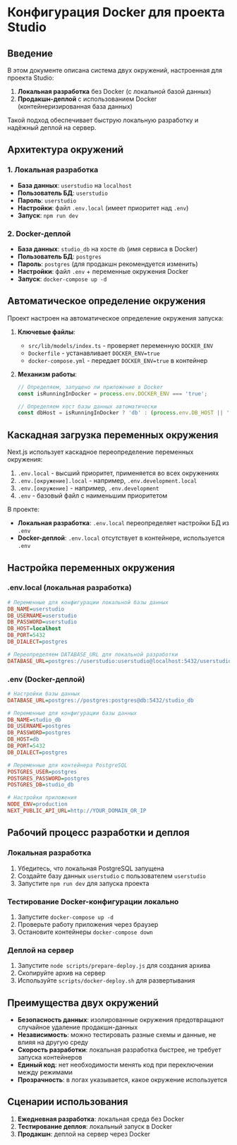 # Конфигурация Docker для проекта Studio

## Введение

В этом документе описана система двух окружений, настроенная для проекта Studio:
1. **Локальная разработка** без Docker (с локальной базой данных)
2. **Продакшн-деплой** с использованием Docker (контейнеризированная база данных)

Такой подход обеспечивает быструю локальную разработку и надёжный деплой на сервер.

## Архитектура окружений

### 1. Локальная разработка

- **База данных**: `userstudio` на `localhost`
- **Пользователь БД**: `userstudio`
- **Пароль**: `userstudio`
- **Настройки**: файл `.env.local` (имеет приоритет над `.env`)
- **Запуск**: `npm run dev`

### 2. Docker-деплой

- **База данных**: `studio_db` на хосте `db` (имя сервиса в Docker)
- **Пользователь БД**: `postgres`
- **Пароль**: `postgres` (для продакшн рекомендуется изменить)
- **Настройки**: файл `.env` + переменные окружения Docker
- **Запуск**: `docker-compose up -d`

## Автоматическое определение окружения

Проект настроен на автоматическое определение окружения запуска:

1. **Ключевые файлы**:
   - `src/lib/models/index.ts` - проверяет переменную `DOCKER_ENV`
   - `Dockerfile` - устанавливает `DOCKER_ENV=true`
   - `docker-compose.yml` - передает `DOCKER_ENV=true` в контейнер

2. **Механизм работы**:
   ```typescript
   // Определяем, запущено ли приложение в Docker
   const isRunningInDocker = process.env.DOCKER_ENV === 'true';
   
   // Определяем хост базы данных автоматически
   const dbHost = isRunningInDocker ? 'db' : (process.env.DB_HOST || 'localhost');
   ```

## Каскадная загрузка переменных окружения

Next.js использует каскадное переопределение переменных окружения:

1. `.env.local` - высший приоритет, применяется во всех окружениях
2. `.env.[окружение].local` - например, `.env.development.local`
3. `.env.[окружение]` - например, `.env.development`
4. `.env` - базовый файл с наименьшим приоритетом

В проекте:
- **Локальная разработка**: `.env.local` переопределяет настройки БД из `.env`
- **Docker-деплой**: `.env.local` отсутствует в контейнере, используется `.env`

## Настройка переменных окружения

### .env.local (локальная разработка)

```ini
# Переменные для конфигурации локальной базы данных
DB_NAME=userstudio
DB_USERNAME=userstudio
DB_PASSWORD=userstudio
DB_HOST=localhost
DB_PORT=5432
DB_DIALECT=postgres

# Переопределяем DATABASE_URL для локальной разработки
DATABASE_URL=postgres://userstudio:userstudio@localhost:5432/userstudio
```

### .env (Docker-деплой)

```ini
# Настройки базы данных
DATABASE_URL=postgres://postgres:postgres@db:5432/studio_db

# Переменные для конфигурации базы данных
DB_NAME=studio_db
DB_USERNAME=postgres
DB_PASSWORD=postgres
DB_HOST=db
DB_PORT=5432
DB_DIALECT=postgres

# Переменные для контейнера PostgreSQL
POSTGRES_USER=postgres
POSTGRES_PASSWORD=postgres
POSTGRES_DB=studio_db

# Настройки приложения
NODE_ENV=production
NEXT_PUBLIC_API_URL=http://YOUR_DOMAIN_OR_IP
```

## Рабочий процесс разработки и деплоя

### Локальная разработка

1. Убедитесь, что локальная PostgreSQL запущена
2. Создайте базу данных `userstudio` с пользователем `userstudio`
3. Запустите `npm run dev` для запуска проекта

### Тестирование Docker-конфигурации локально

1. Запустите `docker-compose up -d`
2. Проверьте работу приложения через браузер
3. Остановите контейнеры `docker-compose down`

### Деплой на сервер

1. Запустите `node scripts/prepare-deploy.js` для создания архива
2. Скопируйте архив на сервер
3. Используйте `scripts/docker-deploy.sh` для развертывания

## Преимущества двух окружений

- **Безопасность данных**: изолированные окружения предотвращают случайное удаление продакшн-данных
- **Независимость**: можно тестировать разные схемы и данные, не влияя на другую среду
- **Скорость разработки**: локальная разработка быстрее, не требует запуска контейнеров
- **Единый код**: нет необходимости менять код при переключении между режимами
- **Прозрачность**: в логах указывается, какое окружение используется

## Сценарии использования

1. **Ежедневная разработка**: локальная среда без Docker
2. **Тестирование деплоя**: локальный запуск в Docker
3. **Продакшн**: деплой на сервер через Docker
